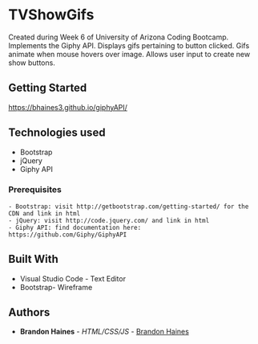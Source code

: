 # TVShowGifs

Created during Week 6 of University of Arizona Coding Bootcamp. Implements the Giphy API. Displays gifs pertaining to button clicked. Gifs animate when mouse hovers over image. Allows user input to create new show buttons.

## Getting Started
https://bhaines3.github.io/giphyAPI/ 

## Technologies used
- Bootstrap
- jQuery
- Giphy API

### Prerequisites

```
- Bootstrap: visit http://getbootstrap.com/getting-started/ for the CDN and link in html
- jQuery: visit http://code.jquery.com/ and link in html
- Giphy API: find documentation here: https://github.com/Giphy/GiphyAPI
```

## Built With

* Visual Studio Code - Text Editor
* Bootstrap- Wireframe

## Authors

* **Brandon Haines** - *HTML/CSS/JS* - [Brandon Haines](https://github.com/bhaines3)
